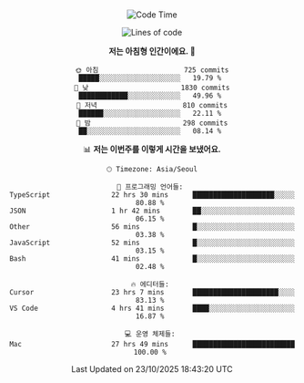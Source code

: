 <div align="center">

<br />

 <!--START_SECTION:waka-->
![Code Time](http://img.shields.io/badge/Code%20Time-5%2C255%20hrs%2035%20mins-blue)

![Lines of code](https://img.shields.io/badge/%EC%A0%80%EB%8A%94%20%EC%97%AC%ED%83%9C%EA%B9%8C%EC%A7%80%20-2.3%20million%20%EC%A4%84%EC%9D%98%20%EC%BD%94%EB%93%9C%EB%A5%BC%20%EC%9E%91%EC%84%B1%ED%96%88%EC%96%B4%EC%9A%94.-blue)

**저는 아침형 인간이에요. 🐤** 

```text
🌞 아침                     725 commits         █████░░░░░░░░░░░░░░░░░░░░   19.79 % 
🌆 낮　                     1830 commits        ████████████░░░░░░░░░░░░░   49.96 % 
🌃 저녁                     810 commits         ██████░░░░░░░░░░░░░░░░░░░   22.11 % 
🌙 밤　                     298 commits         ██░░░░░░░░░░░░░░░░░░░░░░░   08.14 % 
```


📊 **저는 이번주를 이렇게 시간을 보냈어요.** 

```text
🕑︎ Timezone: Asia/Seoul

💬 프로그래밍 언어들: 
TypeScript               22 hrs 30 mins      ████████████████████░░░░░   80.88 % 
JSON                     1 hr 42 mins        ██░░░░░░░░░░░░░░░░░░░░░░░   06.15 % 
Other                    56 mins             █░░░░░░░░░░░░░░░░░░░░░░░░   03.38 % 
JavaScript               52 mins             █░░░░░░░░░░░░░░░░░░░░░░░░   03.15 % 
Bash                     41 mins             █░░░░░░░░░░░░░░░░░░░░░░░░   02.48 % 

🔥 에디터들: 
Cursor                   23 hrs 7 mins       █████████████████████░░░░   83.13 % 
VS Code                  4 hrs 41 mins       ████░░░░░░░░░░░░░░░░░░░░░   16.87 % 

💻 운영 체제들: 
Mac                      27 hrs 49 mins      █████████████████████████   100.00 % 
```


 Last Updated on 23/10/2025 18:43:20 UTC
<!--END_SECTION:waka-->

</div>
